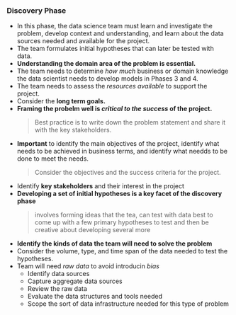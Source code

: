 ### Discovery Phase

* In this phase, the data science team must learn and investigate the problem, develop context and understanding, and learn about the data sources needed and available for the project.
* The team formulates initial hypotheses that can later be tested with data.
* **Understanding the domain area of the problem is essential.**
* The team needs to determine *how much* business or domain knowledge the data scientist needs to develop models in Phases 3 and 4.
* The team needs to assess the *resources available* to support the project.
* Consider the **long term goals.**
* **Framing the probelm well is _critical to the success_ of the project.**
  >Best practice is to write down the problem statement and share it with the key stakeholders.
* **Important** to identify the main objectives of the project, identify what needs to be achieved in business terms, and identify what needds to be done to meet the needs.
  > Consider the objectives and the success criteria for the project.
* Identify **key stakeholders** and their interest in the project
* **Developing a set of initial hypotheses is a key facet of the discovery phase**
  > involves forming ideas that the tea, can test with data
  > best to come up with a few primary hypotheses to test and then be creative about developing several more
* **Identify the kinds of data the team will need to solve the problem**
* Consider the volume, type, and time span of the data needed to test the hypotheses.
* Team will need *raw data* to avoid introducin *bias*
   - Identify data sources
   - Capture aggregate data sources
   - Review the raw data
   - Evaluate the data structures and tools needed
   - Scope the sort of data infrastructure needed for this type of problem
